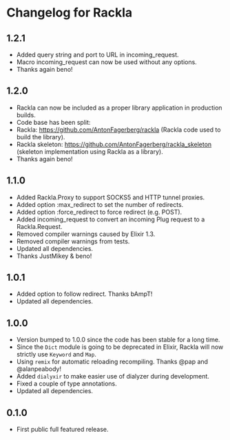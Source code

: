 # Changelog for Rackla
## 1.2.1
 - Added query string and port to URL in incoming_request.
 - Macro incoming_request can now be used without any options.
 - Thanks again beno!

## 1.2.0
 - Rackla can now be included as a proper library application in production builds.
 - Code base has been split:
  - Rackla: https://github.com/AntonFagerberg/rackla (Rackla code used to build the library).
  - Rackla skeleton: https://github.com/AntonFagerberg/rackla_skeleton (skeleton implementation using Rackla as a library).
 - Thanks again beno!

## 1.1.0
 - Added Rackla.Proxy to support SOCKS5 and HTTP tunnel proxies.
 - Added option :max_redirect to set the number of redirects.
 - Added option :force_redirect to force redirect (e.g. POST).
 - Added incoming_request to convert an incoming Plug request to a Rackla.Request.
 - Removed compiler warnings caused by Elixir 1.3.
 - Removed compiler warnings from tests.
 - Updated all dependencies.
 - Thanks JustMikey & beno!

## 1.0.1
 - Added option to follow redirect. Thanks bAmpT!
 - Updated all dependencies.

## 1.0.0
 - Version bumped to 1.0.0 since the code has been stable for a long time.
 - Since the `Dict` module is going to be deprecated in Elixir, Rackla will now strictly use `Keyword` and `Map`.
 - Using `remix` for automatic reloading recompiling. Thanks @pap and @alanpeabody!
 - Added `dialyxir` to make easier use of dialyzer during development.
 - Fixed a couple of type annotations.
 - Updated all dependencies.

## 0.1.0
 - First public full featured release.